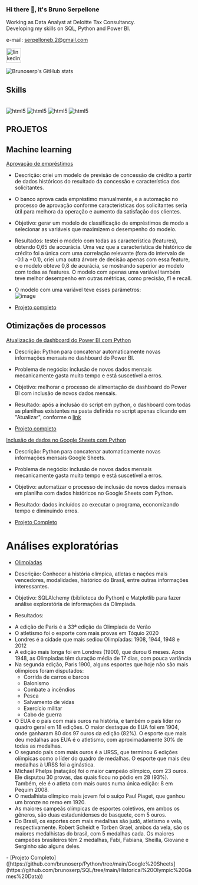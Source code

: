 ### Hi there 👋, it's Bruno Serpellone
Working as Data Analyst at Deloitte Tax Consultancy.<br>
Developing my skills on SQL, Python and Power BI. <br>

e-mail: serpelloneb.2@gmail.com

[<img src='https://cdn.jsdelivr.net/npm/simple-icons@3.0.1/icons/linkedin.svg' alt='linkedin' height='40'>](https://www.linkedin.com/in/https://www.linkedin.com/in/brunoserp//)  

![Brunoserp's GitHub stats](https://github-readme-stats.vercel.app/api?username=brunoserp&show_icons=true&theme=cobalt)

## Skills
<div style="display: inline_block"><br/>
  <img align="center" alt="html5" src="https://img.shields.io/badge/Python-FFD43B?style=for-the-badge&logo=python&logoColor=blue"/>
  <img align="center" alt="html5" src="https://img.shields.io/badge/Microsoft%20SQL%20Server-CC2927?style=for-the-badge&logo=microsoft%20sql%20server&logoColor=white" />
  <img align="center" alt="html5" src="https://img.shields.io/badge/PowerBI-F2C811?style=for-the-badge&logo=Power%20BI&logoColor=white" />
  <img align="center" alt="html5" src="https://img.shields.io/badge/Microsoft_Excel-217346?style=for-the-badge&logo=microsoft-excel&logoColor=white" />
</div>

## PROJETOS

## Machine learning
[Aprovação de empréstimos](https://github.com/brunoserp/Machine-Learning/blob/main/aprovacao_emprestimos.ipynb)

- Descrição: criei um modelo de previsão de concessão de crédito a partir de dados históricos do resultado da concessão e característica dos solicitantes.

- O banco aprova cada empréstimo manualmente, e a automação no processo de aprovação conforme características dos solicitantes seria útil para melhora da operação e aumento da satisfação dos clientes.

- Objetivo: gerar um modelo de classificação de empréstimos de modo a selecionar as variáveis que maximizem o desempenho do modelo.

- Resultados: testei o modelo com todas as característica (features), obtendo 0,65 de accurácia. Uma vez que a característica de histórico de crédito foi a única com uma correlação relevante (fora do intervalo de -0.1 a +0.1), criei uma outra árvore de decisão apenas com essa feature, e o modelo obteve 0,8 de acurácia, se mostrando superior ao modelo com todas as features. O modelo com apenas uma variável também teve melhor desempenho em outras métricas, como precisão, f1 e recall.

- O modelo com uma variável teve esses parâmetros: <br>
![image](https://github.com/user-attachments/assets/ce89c9d3-ee9d-4625-b418-4dd1acd9e82a)

- [Projeto completo](https://github.com/brunoserp/Machine-Learning/blob/main/aprovacao_emprestimos.ipynb)



## Otimizações de processos
[Atualização de dashboard do Power BI com Python](https://github.com/brunoserp/Python-e-PowerBI/tree/main)

- Descrição: Python para concatenar automaticamente novas informações mensais no dashboard do Power BI.

- Problema de negócio: inclusão de novos dados mensais mecanicamente gasta muito tempo e está suscetível a erros.

- Objetivo: melhorar o processo de alimentação de dashboard do Power BI com inclusão de novos dados mensais.

- Resultado: após a inclusão do script em python, o dashboard com todas as planilhas existentes na pasta definida no script apenas clicando em "Atualizar", conforme o [link](https://youtu.be/J3HarLFo7Aw)

- [Projeto completo](https://github.com/brunoserp/Python-e-PowerBI/tree/main)


[Inclusão de dados no Google Sheets com Python](https://github.com/brunoserp/Python/tree/main/Google%20Sheets)

- Descrição: Python para concatenar automaticamente novas informações mensais Google Sheets.

- Problema de negócio: inclusão de novos dados mensais mecanicamente gasta muito tempo e está suscetível a erros.

- Objetivo: automatizar o processo de inclusão de novos dados mensais em planilha com dados históricos no Google Sheets com Python.

- Resultado: dados incluídos ao executar o programa, economizando tempo e diminuindo erros.

- [Projeto Completo](https://github.com/brunoserp/Python/tree/main/Google%20Sheets)


# Análises exploratórias
- [Olimpíadas]([https://github.com/brunoserp/Python/tree/main/Google%20Sheets](https://github.com/brunoserp/SQL/tree/main/Historical%20Olympic%20Games%20Data))

- Descrição: Conhecer a história olímpica, atletas e nações mais vencedores, modalidades, histórico do Brasil, entre outras informações interessantes.

- Objetivo: SQLAlchemy (biblioteca do Python) e Matplotlib para fazer análise exploratória de informações da Olimpíada.

- Resultados:
<ul>
  <li>A edição de Paris é a 33ª edição da Olimpíada de Verão</li>
  <li>O atletismo foi o esporte com mais provas em Tóquio 2020</li>
  <li>Londres é a cidade que mais sediou Olimpíadas: 1908, 1944, 1948 e 2012</li>
  <li>A edição mais longa foi em Londres (1900), que durou 6 meses. Após 1948, as Olimpíadas têm duração média de 17 dias, com pouca variância</li>
  <li>Na segunda edição, Paris 1900, alguns esportes que hoje não são mais olímpicos foram disputados:
    <ul>
      <li>Corrida de carros e barcos</li>
      <li>Balonismo</li>
      <li>Combate a incêndios</li>
      <li>Pesca</li>
      <li>Salvamento de vidas</li>
      <li>Exercício militar</li>
      <li>Cabo de guerra</li>
    </ul>
  </li>
  <li>O EUA é o país com mais ouros na história, e também o país líder no quadro geral em 18 edições. O maior destaque do EUA foi em 1904, onde ganharam 80 dos 97 ouros da edição (82%). O esporte que mais deu medalhas aos EUA é o atletismo, com aproximadamente 30% de todas as medalhas.</li>
  <li>O segundo país com mais ouros é a URSS, que terminou 6 edições olímpicas como o líder do quadro de medalhas. O esporte que mais deu medalhas à URSS foi a ginástica.</li>
  <li>Michael Phelps (natação) foi o maior campeão olímpico, com 23 ouros. Ele disputou 30 provas, das quais ficou no pódio em 28 (93%). Também, ele é o atleta com mais ouros numa única edição: 8 em Pequim 2008.</li>
  <li>O medalhista olímpico mais jovem foi o suíço Paul Piaget, que ganhou um bronze no remo em 1920.</li>
  <li>As maiores campeãs olímpicas de esportes coletivos, em ambos os gêneros, são duas estadunidenses do basquete, com 5 ouros.</li>
  <li>Do Brasil, os esportes com mais medalhas são judô, atletismo e vela, respectivamente. Robert Scheidt e Torben Grael, ambos da vela, são os maiores medalhistas do brasil, com 5 medalhas cada. Os maiores campeões brasileiros têm 2 medalhas, Fabi, Fabiana, Sheilla, Giovane e Serginho são alguns deles.</li>
</ul>
- [Projeto Completo]([https://github.com/brunoserp/Python/tree/main/Google%20Sheets](https://github.com/brunoserp/SQL/tree/main/Historical%20Olympic%20Games%20Data))




